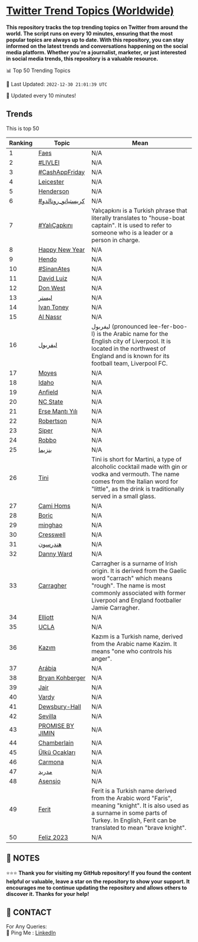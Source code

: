 [Twitter Trend Topics (Worldwide)](https://github.com/ErcinDedeoglu/Twitter-Trend-Topics)
==========

**This repository tracks the top trending topics on Twitter from around the world. 
The script runs on every 10 minutes, ensuring that the most popular topics are always up to date. 
With this repository, you can stay informed on the latest trends and conversations happening on the social media platform. 
Whether you're a journalist, marketer, or just interested in social media trends, this repository is a valuable resource.**


📊 Top 50 Trending Topics

📆 Last Updated: `2022-12-30 21:01:39 UTC`

🔧 Updated every 10 minutes!


## Trends

This is top 50

| Ranking | Topic | Mean |
| ------- | ------------ | ------------ |
| 1 | [Faes](http://twitter.com/search?q=Faes) | N/A |
| 2 | [#LIVLEI](http://twitter.com/search?q=%23LIVLEI) | N/A |
| 3 | [#CashAppFriday](http://twitter.com/search?q=%23CashAppFriday) | N/A |
| 4 | [Leicester](http://twitter.com/search?q=Leicester) | N/A |
| 5 | [Henderson](http://twitter.com/search?q=Henderson) | N/A |
| 6 | [#كريستيانو_رونالدو](http://twitter.com/search?q=%23%d9%83%d8%b1%d9%8a%d8%b3%d8%aa%d9%8a%d8%a7%d9%86%d9%88_%d8%b1%d9%88%d9%86%d8%a7%d9%84%d8%af%d9%88) | N/A |
| 7 | [#YalıÇapkını](http://twitter.com/search?q=%23Yal%c4%b1%c3%87apk%c4%b1n%c4%b1) | Yalıçapkını is a Turkish phrase that literally translates to "house-boat captain". It is used to refer to someone who is a leader or a person in charge. |
| 8 | [Happy New Year](http://twitter.com/search?q=Happy+New+Year) | N/A |
| 9 | [Hendo](http://twitter.com/search?q=Hendo) | N/A |
| 10 | [#SinanAteş](http://twitter.com/search?q=%23SinanAte%c5%9f) | N/A |
| 11 | [David Luiz](http://twitter.com/search?q=David+Luiz) | N/A |
| 12 | [Don West](http://twitter.com/search?q=Don+West) | N/A |
| 13 | [ليستر](http://twitter.com/search?q=%d9%84%d9%8a%d8%b3%d8%aa%d8%b1) | N/A |
| 14 | [Ivan Toney](http://twitter.com/search?q=Ivan+Toney) | N/A |
| 15 | [Al Nassr](http://twitter.com/search?q=Al+Nassr) | N/A |
| 16 | [ليفربول](http://twitter.com/search?q=%d9%84%d9%8a%d9%81%d8%b1%d8%a8%d9%88%d9%84) | ليفربول (pronounced lee-fer-boo-l) is the Arabic name for the English city of Liverpool. It is located in the northwest of England and is known for its football team, Liverpool FC. |
| 17 | [Moyes](http://twitter.com/search?q=Moyes) | N/A |
| 18 | [Idaho](http://twitter.com/search?q=Idaho) | N/A |
| 19 | [Anfield](http://twitter.com/search?q=Anfield) | N/A |
| 20 | [NC State](http://twitter.com/search?q=NC+State) | N/A |
| 21 | [Erse Mantı Yılı](http://twitter.com/search?q=Erse+Mant%c4%b1+Y%c4%b1l%c4%b1) | N/A |
| 22 | [Robertson](http://twitter.com/search?q=Robertson) | N/A |
| 23 | [Siper](http://twitter.com/search?q=Siper) | N/A |
| 24 | [Robbo](http://twitter.com/search?q=Robbo) | N/A |
| 25 | [بنزيما](http://twitter.com/search?q=%d8%a8%d9%86%d8%b2%d9%8a%d9%85%d8%a7) | N/A |
| 26 | [Tini](http://twitter.com/search?q=Tini) | Tini is short for Martini, a type of alcoholic cocktail made with gin or vodka and vermouth. The name comes from the Italian word for "little", as the drink is traditionally served in a small glass. |
| 27 | [Cami Homs](http://twitter.com/search?q=Cami+Homs) | N/A |
| 28 | [Boric](http://twitter.com/search?q=Boric) | N/A |
| 29 | [minghao](http://twitter.com/search?q=minghao) | N/A |
| 30 | [Cresswell](http://twitter.com/search?q=Cresswell) | N/A |
| 31 | [هندرسون](http://twitter.com/search?q=%d9%87%d9%86%d8%af%d8%b1%d8%b3%d9%88%d9%86) | N/A |
| 32 | [Danny Ward](http://twitter.com/search?q=Danny+Ward) | N/A |
| 33 | [Carragher](http://twitter.com/search?q=Carragher) | Carragher is a surname of Irish origin. It is derived from the Gaelic word "carrach" which means "rough". The name is most commonly associated with former Liverpool and England footballer Jamie Carragher. |
| 34 | [Elliott](http://twitter.com/search?q=Elliott) | N/A |
| 35 | [UCLA](http://twitter.com/search?q=UCLA) | N/A |
| 36 | [Kazım](http://twitter.com/search?q=Kaz%c4%b1m) | Kazım is a Turkish name, derived from the Arabic name Kazim. It means "one who controls his anger". |
| 37 | [Arábia](http://twitter.com/search?q=Ar%c3%a1bia) | N/A |
| 38 | [Bryan Kohberger](http://twitter.com/search?q=Bryan+Kohberger) | N/A |
| 39 | [Jair](http://twitter.com/search?q=Jair) | N/A |
| 40 | [Vardy](http://twitter.com/search?q=Vardy) | N/A |
| 41 | [Dewsbury-Hall](http://twitter.com/search?q=Dewsbury-Hall) | N/A |
| 42 | [Sevilla](http://twitter.com/search?q=Sevilla) | N/A |
| 43 | [PROMISE BY JIMIN](http://twitter.com/search?q=PROMISE+BY+JIMIN) | N/A |
| 44 | [Chamberlain](http://twitter.com/search?q=Chamberlain) | N/A |
| 45 | [Ülkü Ocakları](http://twitter.com/search?q=%c3%9clk%c3%bc+Ocaklar%c4%b1) | N/A |
| 46 | [Carmona](http://twitter.com/search?q=Carmona) | N/A |
| 47 | [مدريد](http://twitter.com/search?q=%d9%85%d8%af%d8%b1%d9%8a%d8%af) | N/A |
| 48 | [Asensio](http://twitter.com/search?q=Asensio) | N/A |
| 49 | [Ferit](http://twitter.com/search?q=Ferit) | Ferit is a Turkish name derived from the Arabic word "Faris", meaning "knight". It is also used as a surname in some parts of Turkey. In English, Ferit can be translated to mean "brave knight". |
| 50 | [Feliz 2023](http://twitter.com/search?q=Feliz+2023) | N/A |




## 📝 NOTES

⭐⭐⭐ **Thank you for visiting my GitHub repository! If you found the content helpful or valuable, leave a star on the repository to show your support. It encourages me to continue updating the repository and allows others to discover it. Thanks for your help!**

## 📨 CONTACT

 For Any Queries:  
            🏓 Ping Me : [LinkedIn](https://www.linkedin.com/in/ercindedeoglu/)